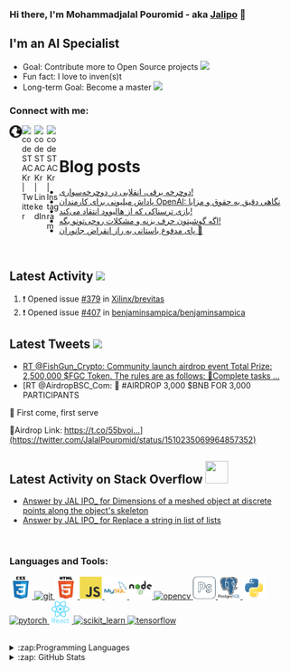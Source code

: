 ### Hi there, I'm Mohammadjalal Pouromid - aka [Jalipo][website] 👋
## I'm an AI Specialist

 
- Goal: Contribute more to Open Source projects <img src="https://media.giphy.com/media/WUlplcMpOCEmTGBtBW/giphy.gif" width="30">
- Fun fact: I love to inven(s)t
- Long-term Goal: Become a master <img src="https://media.giphy.com/media/BMyEGC1ZzwS6W2cc5n/giphy.gif"  width="30" >

### Connect with me:

[<img align="left" alt="codeSTACKr.com" width="22px" src="https://raw.githubusercontent.com/iconic/open-iconic/master/svg/globe.svg" />][website]
[<img align="left" alt="codeSTACKr | Twitter" width="22px" src="https://cdn.jsdelivr.net/npm/simple-icons@v3/icons/twitter.svg" />][twitter]
[<img align="left" alt="codeSTACKr | LinkedIn" width="22px" src="https://cdn.jsdelivr.net/npm/simple-icons@v3/icons/linkedin.svg" />][linkedin]
[<img align="left" alt="codeSTACKr | Instagram" width="22px" src="https://cdn.jsdelivr.net/npm/simple-icons@v3/icons/instagram.svg" />][instagram]

<br />

# Blog posts
<!-- BLOG-POST-LIST:START -->
- [دوچرخه برقی، انقلابی در دوچرخه‌سواری!](https://cyberuni.ir/blog/%D8%AF%D9%88%DA%86%D8%B1%D8%AE%D9%87-%D8%A8%D8%B1%D9%82%DB%8C-%D8%A7%D9%86%D9%82%D9%84%D8%A7%D8%A8%DB%8C-%D8%AF%D8%B1-%D8%AF%D9%88%DA%86%D8%B1%D8%AE%D9%87%D8%B3%D9%88%D8%A7%D8%B1%DB%8C/)
- [پاداش میلیونی برای کارمندان OpenAI: نگاهی دقیق به حقوق و مزایا](https://cyberuni.ir/blog/%D9%BE%D8%A7%D8%AF%D8%A7%D8%B4-%D9%85%DB%8C%D9%84%DB%8C%D9%88%D9%86%DB%8C-%D8%A8%D8%B1%D8%A7%DB%8C-%DA%A9%D8%A7%D8%B1%D9%85%D9%86%D8%AF%D8%A7%D9%86-openai-%D9%86%DA%AF%D8%A7%D9%87%DB%8C-%D8%AF%D9%82%DB%8C%D9%82-%D8%A8%D9%87-%D8%AD%D9%82%D9%88%D9%82-%D9%88-%D9%85%D8%B2%D8%A7%DB%8C%D8%A7/)
- [بازی ترسناکی که از هالیوود انتقاد می‌کند!](https://cyberuni.ir/blog/%D8%A8%D8%A7%D8%B2%DB%8C-%D8%AA%D8%B1%D8%B3%D9%86%D8%A7%DA%A9%DB%8C-%DA%A9%D9%87-%D8%A7%D8%B2-%D9%87%D8%A7%D9%84%DB%8C%D9%88%D9%88%D8%AF-%D8%A7%D9%86%D8%AA%D9%82%D8%A7%D8%AF-%D9%85%DB%8C%DA%A9%D9%86%D8%AF/)
- [اگه گوشیتون حرف بزنه و مشکلات روحی‌تونو بگه!](https://cyberuni.ir/blog/%D8%A7%DA%AF%D9%87-%DA%AF%D9%88%D8%B4%DB%8C%D8%AA%D9%88%D9%86-%D8%AD%D8%B1%D9%81-%D8%A8%D8%B2%D9%86%D9%87-%D9%88-%D9%85%D8%B4%DA%A9%D9%84%D8%A7%D8%AA-%D8%B1%D9%88%D8%AD%DB%8C%D8%AA%D9%88%D9%86%D9%88-%D8%A8%DA%AF%D9%87/)
- [پای مدفوع باستانی به راز انقراض جانوران 💩](https://cyberuni.ir/blog/%D9%BE%D8%A7%DB%8C-%D9%85%D8%AF%D9%81%D9%88%D8%B9-%D8%A8%D8%A7%D8%B3%D8%AA%D8%A7%D9%86%DB%8C-%D8%A8%D9%87-%D8%B1%D8%A7%D8%B2-%D8%A7%D9%86%D9%82%D8%B1%D8%A7%D8%B6-%D8%AC%D8%A7%D9%86%D9%88%D8%B1%D8%A7%D9%86/)
<!-- BLOG-POST-LIST:END -->


<br/>

## Latest Activity <img src="https://raw.githubusercontent.com/innng/innng/master/assets/kyubey.gif" width="80"> 
<!--START_SECTION:activity-->
1. ❗️ Opened issue [#379](https://github.com/Xilinx/brevitas/issues/379) in [Xilinx/brevitas](https://github.com/Xilinx/brevitas)
2. ❗️ Opened issue [#407](https://github.com/benjaminsampica/benjaminsampica/issues/407) in [benjaminsampica/benjaminsampica](https://github.com/benjaminsampica/benjaminsampica)
<!--END_SECTION:activity-->


## Latest Tweets <img src="https://media.giphy.com/media/26BRxIdjE82KNmVJm/giphy.gif" width="30"> 

<!-- TWITTER:START -->
- [RT @FishGun_Crypto: Community launch airdrop event
Total Prize: 2,500,000 $FGC Token. The rules are as follows:
🐡Complete tasks ...](https://twitter.com/JalalPouromid/status/1510434904487743493)
- [RT @AirdropBSC_Com: 🎁 #AIRDROP 3,000 $BNB FOR 3,000 PARTICIPANTS 

🎁 First come, first serve

🔗Airdrop Link: https://t.co/55bvoi...](https://twitter.com/JalalPouromid/status/1510235069964857352)
<!-- TWITTER:END -->

## Latest Activity on Stack Overflow  <img src="https://media.giphy.com/media/ule4vhcY1xEKQ/giphy.gif" height="40" width = '40'> 

<!-- STACKOVERFLOW:START -->
- [Answer by JAL IPO_ for Dimensions of a meshed object at discrete points along the object&#39;s skeleton](https://stackoverflow.com/questions/79000040/dimensions-of-a-meshed-object-at-discrete-points-along-the-objects-skeleton/79051975#79051975)
- [Answer by JAL IPO_ for Replace a string in list of lists](https://stackoverflow.com/questions/13781828/replace-a-string-in-list-of-lists/75055822#75055822)
<!-- STACKOVERFLOW:END -->

<br/>

  <h3 align="left">Languages and Tools:</h3>
<p align="left"> <a href="https://www.w3schools.com/css/" target="_blank"> <img src="https://raw.githubusercontent.com/devicons/devicon/master/icons/css3/css3-original-wordmark.svg" alt="css3" width="40" height="40"/> </a> <a href="https://git-scm.com/" target="_blank"> <img src="https://www.vectorlogo.zone/logos/git-scm/git-scm-icon.svg" alt="git" width="40" height="40"/> </a> <a href="https://www.w3.org/html/" target="_blank"> <img src="https://raw.githubusercontent.com/devicons/devicon/master/icons/html5/html5-original-wordmark.svg" alt="html5" width="40" height="40"/> </a> <a href="https://developer.mozilla.org/en-US/docs/Web/JavaScript" target="_blank"> <img src="https://raw.githubusercontent.com/devicons/devicon/master/icons/javascript/javascript-original.svg" alt="javascript" width="40" height="40"/> </a> <a href="https://www.mysql.com/" target="_blank"> <img src="https://raw.githubusercontent.com/devicons/devicon/master/icons/mysql/mysql-original-wordmark.svg" alt="mysql" width="40" height="40"/> </a> <a href="https://nodejs.org" target="_blank"> <img src="https://raw.githubusercontent.com/devicons/devicon/master/icons/nodejs/nodejs-original-wordmark.svg" alt="nodejs" width="40" height="40"/> </a> <a href="https://opencv.org/" target="_blank"> <img src="https://www.vectorlogo.zone/logos/opencv/opencv-icon.svg" alt="opencv" width="40" height="40"/> </a> <a href="https://www.photoshop.com/en" target="_blank"> <img src="https://raw.githubusercontent.com/devicons/devicon/master/icons/photoshop/photoshop-line.svg" alt="photoshop" width="40" height="40"/> </a> <a href="https://www.postgresql.org" target="_blank"> <img src="https://raw.githubusercontent.com/devicons/devicon/master/icons/postgresql/postgresql-original-wordmark.svg" alt="postgresql" width="40" height="40"/> </a> <a href="https://www.python.org" target="_blank"> <img src="https://raw.githubusercontent.com/devicons/devicon/master/icons/python/python-original.svg" alt="python" width="40" height="40"/> </a> <a href="https://pytorch.org/" target="_blank"> <img src="https://www.vectorlogo.zone/logos/pytorch/pytorch-icon.svg" alt="pytorch" width="40" height="40"/> </a> <a href="https://reactjs.org/" target="_blank"> <img src="https://raw.githubusercontent.com/devicons/devicon/master/icons/react/react-original-wordmark.svg" alt="react" width="40" height="40"/> </a> <a href="https://scikit-learn.org/" target="_blank"> <img src="https://upload.wikimedia.org/wikipedia/commons/0/05/Scikit_learn_logo_small.svg" alt="scikit_learn" width="40" height="40"/> </a> <a href="https://www.tensorflow.org" target="_blank"> <img src="https://www.vectorlogo.zone/logos/tensorflow/tensorflow-icon.svg" alt="tensorflow" width="40" height="40"/> </a> </p>

<br/>



<details>
  <summary>:zap:Programming Languages</summary>

  [![Top Langs](https://github-readme-stats.vercel.app/api/top-langs/?username=iamjalipo)](https://github.com/anuraghazra/github-readme-stats)

</details>

<details>
  <summary>:zap: GitHub Stats</summary>

  <img align="left" alt="jalipo" src="https://github-readme-stats.codestackr.vercel.app/api?username=iamjalipo&theme=vue&show_icons=true&hide_border=true" />

</details>




[website]: https://iamjalipo.github.io/
[twitter]: https://twitter.com/JalalPouromid
[instagram]: https://www.instagram.com/jalipo_/
[linkedin]: https://www.linkedin.com/in/mohammadjalal-pouromid-9568901b0

